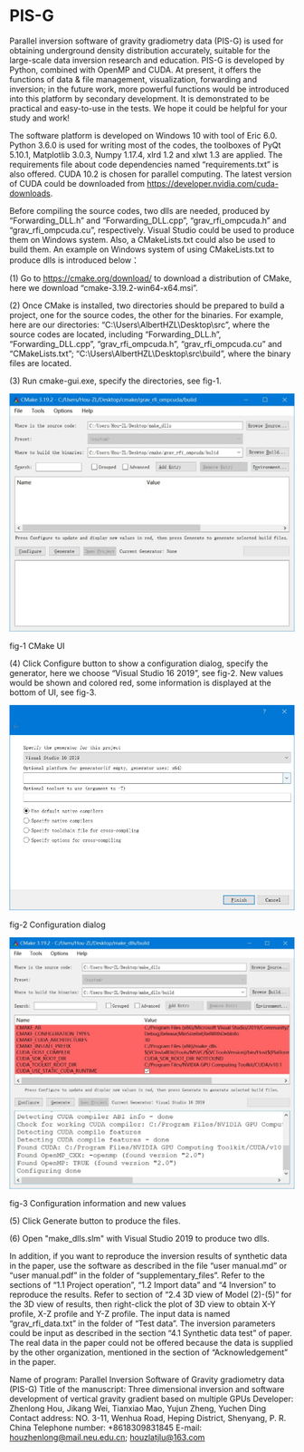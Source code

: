 # PIS-G
Parallel inversion software of gravity gradiometry data (PIS-G) is used for obtaining underground density distribution accurately, suitable for the large-scale data inversion research and education. PIS-G is developed by Python, combined with OpenMP and CUDA. At present, it offers the functions of data & file management, visualization, forwarding and inversion; in the future work, more powerful functions would be introduced into this platform by secondary development. It is demonstrated to be practical and easy-to-use in the tests. We hope it could be helpful for your study and work!

The software platform is developed on Windows 10 with tool of Eric 6.0. Python 3.6.0 is used for writing most of the codes, the toolboxes of PyQt 5.10.1, Matplotlib 3.0.3, Numpy 1.17.4, xlrd 1.2 and xlwt 1.3 are applied. The requirements file about code dependencies named “requirements.txt” is also offered. CUDA 10.2 is chosen for parallel computing. The latest version of CUDA could be downloaded from https://developer.nvidia.com/cuda-downloads.

Before compiling the source codes, two dlls are needed, produced by “Forwarding_DLL.h” and “Forwarding_DLL.cpp”, “grav_rfi_ompcuda.h” and “grav_rfi_ompcuda.cu”, respectively. Visual Studio could be used to produce them on Windows system. Also, a CMakeLists.txt could also be used to build them. An example on Windows system of using CMakeLists.txt to produce dlls is introduced below：

(1) Go to https://cmake.org/download/ to download a distribution of CMake, here we download “cmake-3.19.2-win64-x64.msi”.

(2) Once CMake is installed, two directories should be prepared to build a project, one for the source codes, the other for the binaries. For example, here are our directories: “C:\Users\AlbertHZL\Desktop\src”, where the source codes are located, including “Forwarding_DLL.h”, “Forwarding_DLL.cpp”, “grav_rfi_ompcuda.h”, “grav_rfi_ompcuda.cu” and “CMakeLists.txt”; “C:\Users\AlbertHZL\Desktop\src\build”, where the binary files are located.

(3) Run cmake-gui.exe, specify the directories, see fig-1.

![image](https://github.com/AlbertHZL/PIS-G/blob/master/supplementary_files/figures_in_README/fig-1.jpg)

fig-1 CMake UI

(4) Click Configure button to show a configuration dialog, specify the generator, here we choose “Visual Studio 16 2019”, see fig-2. New values would be shown and colored red, some information is displayed at the bottom of UI, see fig-3.

![image](https://github.com/AlbertHZL/PIS-G/blob/master/supplementary_files/figures_in_README/fig-2.jpg)

fig-2 Configuration dialog

![image](https://github.com/AlbertHZL/PIS-G/blob/master/supplementary_files/figures_in_README/fig-3.jpg)

fig-3 Configuration information and new values

(5) Click Generate button to produce the files.

(6) Open "make_dlls.slm" with Visual Studio 2019 to produce two dlls.

In addition, if you want to reproduce the inversion results of synthetic data in the paper, use the software as described in the file “user manual.md” or “user manual.pdf” in the folder of “supplementary_files”. Refer to the sections of “1.1 Project operation”, “1.2 Import data” and “4 Inversion” to reproduce the results. Refer to section of “2.4 3D view of Model (2)-(5)” for the 3D view of results, then right-click the plot of 3D view to obtain X-Y profile, X-Z profile and Y-Z profile. The input data is named “grav_rfi_data.txt” in the folder of “Test data”. The inversion parameters could be input as described in the section “4.1 Synthetic data test” of paper. The real data in the paper could not be offered because the data is supplied by the other organization, mentioned in the section of “Acknowledgement” in the paper.

Name of program: Parallel Inversion Software of Gravity gradiometry data (PIS-G)
Title of the manuscript: Three dimensional inversion and software development of vertical gravity gradient based on multiple GPUs
Developer: Zhenlong Hou, Jikang Wei, Tianxiao Mao, Yujun Zheng, Yuchen Ding
Contact address: NO. 3-11, Wenhua Road, Heping District, Shenyang, P. R. China
Telephone number: +8618309831845
E-mail: houzhenlong@mail.neu.edu.cn; houzlatjlu@163.com
